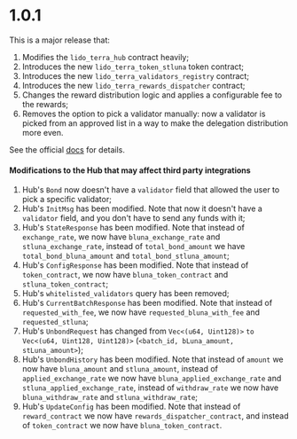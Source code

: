 # 1.0.1

This is a major release that:

1. Modifies the `lido_terra_hub` contract heavily;
2. Introduces the new `lido_terra_token_stluna` token contract;
3. Introduces the new `lido_terra_validators_registry` contract;
4. Introduces the new `lido_terra_rewards_dispatcher` contract;
5. Changes the reward distribution logic and applies a configurable fee to the rewards;
6. Removes the option to pick a validator manually: now a validator is picked from an approved list in a way to make the delegation distribution more even.

See the official [docs](https://lidofinance.github.io/terra-docs/) for details.

#### Modifications to the Hub that may affect third party integrations

1. Hub's `Bond` now doesn't have a `validator` field that allowed the user to pick a specific validator;
2. Hub's `InitMsg` has been modified. Note that now it doesn't have a `validator` field, and you don't have to send any funds with it;
3. Hub's `StateResponse` has been modified. Note that instead of `exchange_rate`, we now have `bluna_exchange_rate` and `stluna_exchange_rate`, instead of `total_bond_amount` we have `total_bond_bluna_amount` and `total_bond_stluna_amount`;
4. Hub's `ConfigResponse` has been modified. Note that instead of `token_contract`, we now have `bluna_token_contract` and `stluna_token_contract`;
5. Hub's `whitelisted_validators` query has been removed;
6. Hub's `CurrentBatchResponse` has been modified. Note that instead of `requested_with_fee`, we now have `requested_bluna_with_fee` and `requested_stluna`;
7. Hub's `UnbondRequest` has changed from `Vec<(u64, Uint128)>` `to Vec<(u64, Uint128, Uint128)>` (`<batch_id, bLuna_amount, stLuna_amount>`);
8. Hub's `UnbondHistory` has been modified. Note that instead of `amount` we now have `bluna_amount` and `stluna_amount`, instead of `applied_exchange_rate` we now have `bluna_applied_exchange_rate` and `stluna_applied_exchange_rate`, instead of `withdraw_rate` we now have `bluna_withdraw_rate` and `stluna_withdraw_rate`;
9. Hub's `UpdateConfig` has been modified. Note that instead of `reward_contract` we now have `rewards_dispatcher_contract`, and instead of `token_contract` we now have `bluna_token_contract`.
